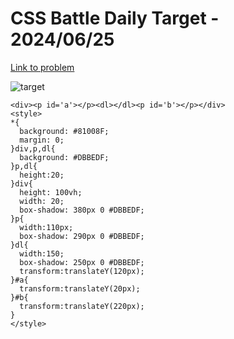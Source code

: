 # CSS Battle Daily Target - 2024/06/25

[Link to problem](https://cssbattle.dev/play/qKIRr3xZYc2T6RJLdmSy)

![target](https://firebasestorage.googleapis.com/v0/b/cssbattleapp.appspot.com/o/user%2Fummd3POvEDfFyeFvVdOMG3OOrwE2%2Ftargets%2Ftarget_N1QVAzZ.png?alt=media)

```
<div><p id='a'></p><dl></dl><p id='b'></p></div>
<style>
*{
  background: #81008F;
  margin: 0;
}div,p,dl{
  background: #DBBEDF;
}p,dl{
  height:20;
}div{
  height: 100vh;
  width: 20;
  box-shadow: 380px 0 #DBBEDF;
}p{
  width:110px;
  box-shadow: 290px 0 #DBBEDF;
}dl{
  width:150;
  box-shadow: 250px 0 #DBBEDF;
  transform:translateY(120px);
}#a{
  transform:translateY(20px);
}#b{
  transform:translateY(220px);
}
</style>
```